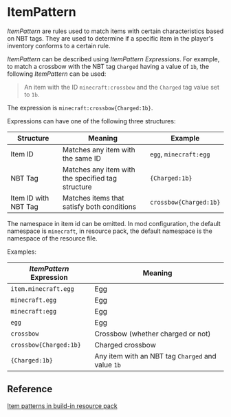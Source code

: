 # ItemPattern

_ItemPattern_ are rules used to match items with certain characteristics based on NBT tags. They are used to determine if a specific item in the player's inventory conforms to a certain rule.

_ItemPattern_ can be described using _ItemPattern Expressions_. For example, to match a crossbow with the NBT tag `Charged` having a value of `1b`, the following _ItemPattern_ can be used:

> An item with the ID `minecraft:crossbow` and the `Charged` tag value set to `1b`.

The expression is `minecraft:crossbow{Charged:1b}`.

Expressions can have one of the following three structures:

| Structure            | Meaning                                           | Example                |
| -------------------- | ------------------------------------------------- | ---------------------- |
| Item ID              | Matches any item with the same ID                 | `egg`, `minecraft:egg` |
| NBT Tag              | Matches any item with the specified tag structure | `{Charged:1b}`         |
| Item ID with NBT Tag | Matches items that satisfy both conditions        | `crossbow{Charged:1b}` |

The namespace in item id can be omitted. In mod configuration, the default namespace is `minecraft`, in resource pack, the default namespace is the namespace of the resource file.

Examples:

| _ItemPattern_ Expression | Meaning                                           |
| ------------------------ | ------------------------------------------------- |
| `item.minecraft.egg`     | Egg                                               |
| `minecraft.egg`          | Egg                                               |
| `minecraft:egg`          | Egg                                               |
| `egg`                    | Egg                                               |
| `crossbow`               | Crossbow (whether charged or not)                 |
| `crossbow{Charged:1b}`   | Charged crossbow                                  |
| `{Charged:1b}`           | Any item with an NBT tag `Charged` and value `1b` |

## Reference

[Item patterns in build-in resource pack](./ResourcePack#built-in-resource-pack)
